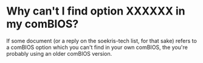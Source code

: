 # Why can't I find option XXXXXX in my comBIOS?

If some document (or a reply on the soekris-tech list, for that sake) refers
to a comBIOS option which you can't find in your own comBIOS, the you're
probably using an older comBIOS version.
